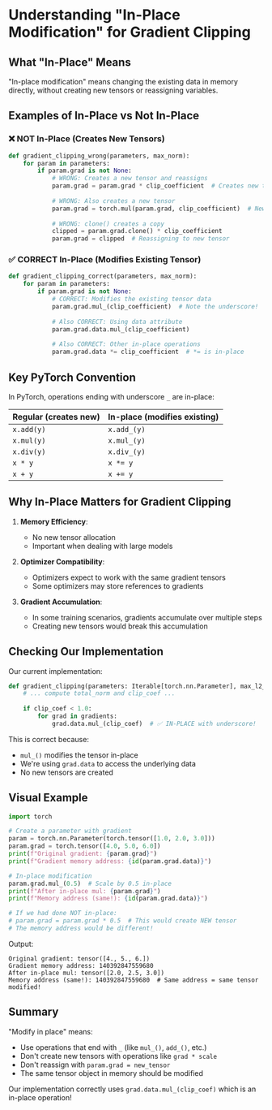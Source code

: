 # Understanding "In-Place Modification" for Gradient Clipping

## What "In-Place" Means

"In-place modification" means changing the existing data in memory directly, without creating new tensors or reassigning variables.

## Examples of In-Place vs Not In-Place

### ❌ NOT In-Place (Creates New Tensors)
```python
def gradient_clipping_wrong(parameters, max_norm):
    for param in parameters:
        if param.grad is not None:
            # WRONG: Creates a new tensor and reassigns
            param.grad = param.grad * clip_coefficient  # Creates new tensor!
            
            # WRONG: Also creates a new tensor
            param.grad = torch.mul(param.grad, clip_coefficient)  # New tensor!
            
            # WRONG: clone() creates a copy
            clipped = param.grad.clone() * clip_coefficient
            param.grad = clipped  # Reassigning to new tensor
```

### ✅ CORRECT In-Place (Modifies Existing Tensor)
```python
def gradient_clipping_correct(parameters, max_norm):
    for param in parameters:
        if param.grad is not None:
            # CORRECT: Modifies the existing tensor data
            param.grad.mul_(clip_coefficient)  # Note the underscore!
            
            # Also CORRECT: Using data attribute
            param.grad.data.mul_(clip_coefficient)
            
            # Also CORRECT: Other in-place operations
            param.grad.data *= clip_coefficient  # *= is in-place
```

## Key PyTorch Convention

In PyTorch, operations ending with underscore `_` are in-place:

| Regular (creates new) | In-place (modifies existing) |
|----------------------|------------------------------|
| `x.add(y)` | `x.add_(y)` |
| `x.mul(y)` | `x.mul_(y)` |
| `x.div(y)` | `x.div_(y)` |
| `x * y` | `x *= y` |
| `x + y` | `x += y` |

## Why In-Place Matters for Gradient Clipping

1. **Memory Efficiency**: 
   - No new tensor allocation
   - Important when dealing with large models

2. **Optimizer Compatibility**:
   - Optimizers expect to work with the same gradient tensors
   - Some optimizers may store references to gradients

3. **Gradient Accumulation**:
   - In some training scenarios, gradients accumulate over multiple steps
   - Creating new tensors would break this accumulation

## Checking Our Implementation

Our current implementation:
```python
def gradient_clipping(parameters: Iterable[torch.nn.Parameter], max_l2_norm: float) -> None:
    # ... compute total_norm and clip_coef ...
    
    if clip_coef < 1.0:
        for grad in gradients:
            grad.data.mul_(clip_coef)  # ✅ IN-PLACE with underscore!
```

This is correct because:
- `mul_()` modifies the tensor in-place
- We're using `grad.data` to access the underlying data
- No new tensors are created

## Visual Example

```python
import torch

# Create a parameter with gradient
param = torch.nn.Parameter(torch.tensor([1.0, 2.0, 3.0]))
param.grad = torch.tensor([4.0, 5.0, 6.0])
print(f"Original gradient: {param.grad}")
print(f"Gradient memory address: {id(param.grad.data)}")

# In-place modification
param.grad.mul_(0.5)  # Scale by 0.5 in-place
print(f"After in-place mul: {param.grad}")
print(f"Memory address (same!): {id(param.grad.data)}")

# If we had done NOT in-place:
# param.grad = param.grad * 0.5  # This would create NEW tensor
# The memory address would be different!
```

Output:
```
Original gradient: tensor([4., 5., 6.])
Gradient memory address: 140392847559680
After in-place mul: tensor([2.0, 2.5, 3.0])
Memory address (same!): 140392847559680  # Same address = same tensor modified!
```

## Summary

"Modify in place" means:
- Use operations that end with `_` (like `mul_()`, `add_()`, etc.)
- Don't create new tensors with operations like `grad * scale`
- Don't reassign with `param.grad = new_tensor`
- The same tensor object in memory should be modified

Our implementation correctly uses `grad.data.mul_(clip_coef)` which is an in-place operation!